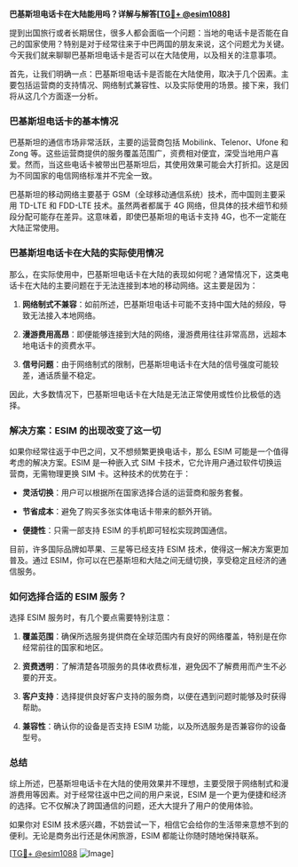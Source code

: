 **巴基斯坦电话卡在大陆能用吗？详解与解答[[TG💪+ @esim1088](https://t.me/s/esim1088)]**

提到出国旅行或者长期居住，很多人都会面临一个问题：当地的电话卡是否能在自己的国家使用？特别是对于经常往来于中巴两国的朋友来说，这个问题尤为关键。今天我们就来聊聊巴基斯坦电话卡是否可以在大陆使用，以及相关的注意事项。

首先，让我们明确一点：巴基斯坦电话卡是否能在大陆使用，取决于几个因素。主要包括运营商的支持情况、网络制式兼容性、以及实际使用的场景。接下来，我们将从这几个方面逐一分析。

### 巴基斯坦电话卡的基本情况

巴基斯坦的通信市场非常活跃，主要的运营商包括 Mobilink、Telenor、Ufone 和 Zong 等。这些运营商提供的服务覆盖范围广，资费相对便宜，深受当地用户喜爱。然而，当这些电话卡被带出巴基斯坦后，其使用效果可能会大打折扣。这是因为不同国家的电信网络标准并不完全一致。

巴基斯坦的移动网络主要基于 GSM（全球移动通信系统）技术，而中国则主要采用 TD-LTE 和 FDD-LTE 技术。虽然两者都属于 4G 网络，但具体的技术细节和频段分配可能存在差异。这意味着，即使巴基斯坦的电话卡支持 4G，也不一定能在大陆正常使用。

### 巴基斯坦电话卡在大陆的实际使用情况

那么，在实际使用中，巴基斯坦电话卡在大陆的表现如何呢？通常情况下，这类电话卡在大陆的主要问题在于无法连接到本地的移动网络。这主要是因为：

1. **网络制式不兼容**：如前所述，巴基斯坦电话卡可能不支持中国大陆的频段，导致无法接入本地网络。
   
2. **漫游费用高昂**：即便能够连接到大陆的网络，漫游费用往往非常高昂，远超本地电话卡的资费水平。

3. **信号问题**：由于网络制式的限制，巴基斯坦电话卡在大陆的信号强度可能较差，通话质量不稳定。

因此，大多数情况下，巴基斯坦电话卡在大陆是无法正常使用或性价比极低的选择。

### 解决方案：ESIM 的出现改变了这一切

如果你经常往返于中巴之间，又不想频繁更换电话卡，那么 ESIM 可能是一个值得考虑的解决方案。ESIM 是一种嵌入式 SIM 卡技术，它允许用户通过软件切换运营商，无需物理更换 SIM 卡。这种技术的优势在于：

- **灵活切换**：用户可以根据所在国家选择合适的运营商和服务套餐。
  
- **节省成本**：避免了购买多张实体电话卡带来的额外开销。

- **便捷性**：只需一部支持 ESIM 的手机即可轻松实现跨国通信。

目前，许多国际品牌如苹果、三星等已经支持 ESIM 技术，使得这一解决方案更加普及。通过 ESIM，你可以在巴基斯坦和大陆之间无缝切换，享受稳定且经济的通信服务。

### 如何选择合适的 ESIM 服务？

选择 ESIM 服务时，有几个要点需要特别注意：

1. **覆盖范围**：确保所选服务提供商在全球范围内有良好的网络覆盖，特别是在你经常前往的国家和地区。

2. **资费透明**：了解清楚各项服务的具体收费标准，避免因不了解费用而产生不必要的开支。

3. **客户支持**：选择提供良好客户支持的服务商，以便在遇到问题时能够及时获得帮助。

4. **兼容性**：确认你的设备是否支持 ESIM 功能，以及所选服务是否兼容你的设备型号。

### 总结

综上所述，巴基斯坦电话卡在大陆的使用效果并不理想，主要受限于网络制式和漫游费用等因素。对于经常往返中巴之间的用户来说，ESIM 是一个更为便捷和经济的选择。它不仅解决了跨国通信的问题，还大大提升了用户的使用体验。

如果你对 ESIM 技术感兴趣，不妨尝试一下，相信它会给你的生活带来意想不到的便利。无论是商务出行还是休闲旅游，ESIM 都能让你随时随地保持联系。

[[TG💪+ @esim1088](https://t.me/s/esim1088) ![Image](https://i.postimg.cc/4NQfJmqS/Snipaste-2025-05-13-00-14-12.png)]